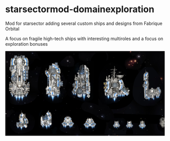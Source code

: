 # starsectormod-domainexploration
Mod for starsector adding several custom ships and designs from Fabrique Orbital

A focus on fragile high-tech ships with interesting multiroles and a focus on exploration bonuses

![image](starsectorships.png)
